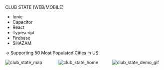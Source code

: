 CLUB STATE (WEB/MOBILE) 

* Ionic
* Capacitor
* React
* Typescript
* Firebase
* SHAZAM

-> Supporting 50 Most Populated Cities in US






<div style="display: grid; grid-template-columns: repeat(3, 1fr); grid-gap: 10px;">
  <img src="https://github.com/ConnorCable/club-state/assets/116330722/0e37db18-6ead-4ff5-8d05-cf167d2057b4" alt="club_state_map">
  <img src="https://github.com/ConnorCable/club-state/assets/116330722/69dbe1e0-168d-4747-a282-1d33341baef3" alt="club_state_home">
  <img src="https://github.com/ConnorCable/club-state/assets/116330722/a8c1b0e7-9052-4a2b-883d-dcb1bf597d27" alt="club_state_demo_gif">
</div>









